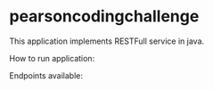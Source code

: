 # pearsoncodingchallenge

This application implements RESTFull service in java.

How to run application:

Endpoints available:



